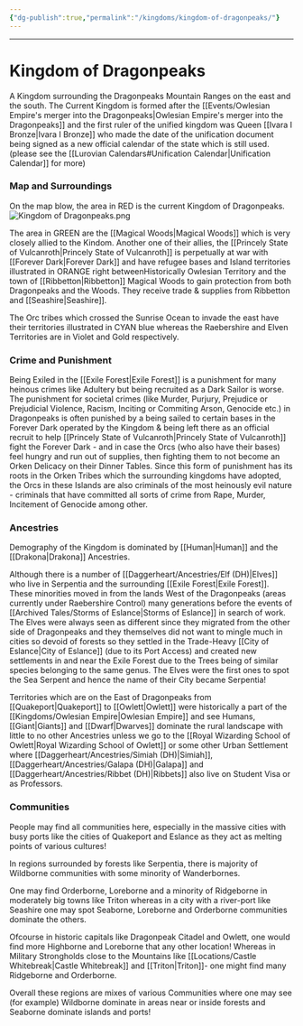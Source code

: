 ```yaml
---
{"dg-publish":true,"permalink":"/kingdoms/kingdom-of-dragonpeaks/"}
---
```



---
# Kingdom of Dragonpeaks
A Kingdom surrounding the Dragonpeaks Mountain Ranges on the east and the south.
The Current Kingdom is formed after the [[Events/Owlesian Empire's merger into the Dragonpeaks\|Owlesian Empire's merger into the Dragonpeaks]] and the first ruler of the unified kingdom was Queen [[Ivara I Bronze\|Ivara I Bronze]] who made the date of the unification document being signed as a new official calendar of the state which is still used. (please see the  [[Lurovian Calendars#Unification Calendar\|Unification Calendar]] for more)

### Map and Surroundings
On the map blow, the area in RED is the current Kingdom of Dragonpeaks.
![Kingdom of Dragonpeaks.png](/img/user/Images/Kingdom%20of%20Dragonpeaks.png)


The area in GREEN are the [[Magical Woods\|Magical Woods]] which is very closely allied to the Kindom.
Another one of their allies, the [[Princely State of Vulcanroth\|Princely State of Vulcanroth]] is perpetually at war with [[Forever Dark\|Forever Dark]] and have refugee bases and Island territories illustrated in ORANGE right betweenHistorically Owlesian Territory and the town of [[Ribbetton\|Ribbetton]] Magical Woods to gain protection from both Dragonpeaks and the Woods. They receive trade & supplies from Ribbetton and [[Seashire\|Seashire]].

The Orc tribes which crossed the Sunrise Ocean to invade the east have their territories illustrated in CYAN blue whereas the Raebershire and Elven Territories are in Violet and Gold respectively.

### Crime and Punishment
Being Exiled in the [[Exile Forest\|Exile Forest]] is a punishment for many heinous crimes like Adultery but being recruited as a Dark Sailor is worse. The punishment for societal crimes (like Murder, Purjury, Prejudice or Prejudicial Violence, Racism, Inciting or Commiting Arson, Genocide etc.) in Dragonpeaks is often punished by a being sailed to certain bases in the Forever Dark operated by the Kingdom & being left there as an official recruit to help [[Princely State of Vulcanroth\|Princely State of Vulcanroth]] fight the Forever Dark - and in case the Orcs (who also have their bases) feel hungry and run out of supplies, then fighting them to not become an Orken Delicacy on their Dinner Tables. Since this form of punishment has its roots in the Orken Tribes which the surrounding kingdoms have adopted, the Orcs in these Islands are also criminals of the most heinously evil nature - criminals that have committed all sorts of crime from Rape, Murder, Incitement of Genocide among other.

### Ancestries
Demography of the Kingdom is dominated by [[Human\|Human]] and the [[Drakona\|Drakona]] Ancestries.

Although there is a number of [[Daggerheart/Ancestries/Elf (DH)\|Elves]] who live in Serpentia and the surrounding [[Exile Forest\|Exile Forest]]. These minorities moved in from the lands West of the Dragonpeaks (areas currently under Raebershire Control) many generations before the events of [[Archived Tales/Storms of Eslance\|Storms of Eslance]] in search of work. The Elves were always seen as different since they migrated from the other side of Dragonpeaks and they themselves did not want to mingle much in cities so devoid of forests so they settled in the Trade-Heavy [[City of Eslance\|City of Eslance]] (due to its Port Access) and created new settlements in and near the Exile Forest due to the Trees being of similar species belonging to the same genus. The Elves were the first ones to spot the Sea Serpent and hence the name of their City became Serpentia!

Territories which are on the East of Dragonpeaks from [[Quakeport\|Quakeport]] to [[Owlett\|Owlett]] were historically a part of the [[Kingdoms/Owlesian Empire\|Owlesian Empire]] and see Humans, [[Giant\|Giants]] and [[Dwarf\|Dwarves]] dominate the rural landscape with little to no other Ancestries unless we go to the [[Royal Wizarding School of Owlett\|Royal Wizarding School of Owlett]] or some other Urban Settlement where [[Daggerheart/Ancestries/Simiah (DH)\|Simiah]], [[Daggerheart/Ancestries/Galapa (DH)\|Galapa]] and [[Daggerheart/Ancestries/Ribbet (DH)\|Ribbets]] also live on Student Visa or as Professors.

### Communities
People may find all communities here, especially in the massive cities with busy ports like the cities of Quakeport and Eslance as they act as melting points of various cultures!

In regions surrounded by forests like Serpentia, there is majority of Wildborne communities with some minority of Wanderbornes.

One may find Orderborne, Loreborne and a minority of Ridgeborne in moderately big towns like Triton whereas in a city with a river-port like Seashire one may spot Seaborne, Loreborne and Orderborne communities dominate the others. 

Ofcourse in historic capitals like Dragonpeak Citadel and Owlett, one would find more Highborne and Loreborne that any other location! Whereas in Military Strongholds close to the Mountains like [[Locations/Castle Whitebreak\|Castle Whitebreak]] and [[Triton\|Triton]]- one might find many Ridgeborne and Orderborne.

Overall these regions are mixes of various Communities where one may see (for example) Wildborne dominate in areas near or inside forests and Seaborne dominate islands and ports!